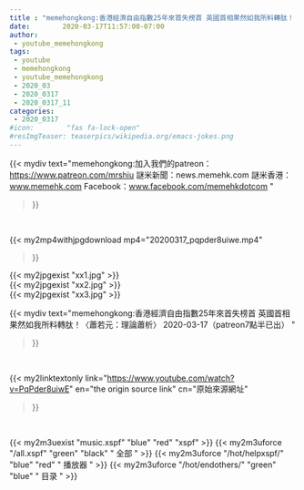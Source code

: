 ```yaml
---
title : "memehongkong:香港經濟自由指數25年來首失榜首 英國首相果然如我所料轉肽！〈蕭若元：理論蕭析〉 2020-03-17（patreon7點半已出） "
date:        2020-03-17T11:57:00-07:00
author:
 - youtube_memehongkong
tags:
 - youtube
 - memehongkong
 - youtube_memehongkong
 - 2020_03
 - 2020_0317
 - 2020_0317_11
categories:
 - 2020_0317
#icon:        "fas fa-lock-open"
#resImgTeaser: teaserpics/wikipedia.org/emacs-jokes.png
---
```


{{< mydiv text="memehongkong:加入我們的patreon：https://www.patreon.com/mrshiu 謎米新聞：news.memehk.com 謎米香港： www.memehk.com Facebook：www.facebook.com/memehkdotcom "
>}}
<br>


{{< my2mp4withjpgdownload mp4="20200317_pqpder8uiwe.mp4"
>}}

{{< my2jpgexist "xx1.jpg" >}}<br>
{{< my2jpgexist "xx2.jpg" >}}<br>
{{< my2jpgexist "xx3.jpg" >}}<br>



{{< mydiv text="memehongkong:香港經濟自由指數25年來首失榜首 英國首相果然如我所料轉肽！〈蕭若元：理論蕭析〉 2020-03-17（patreon7點半已出） "
>}}
<br>

{{< my2linktextonly link="https://www.youtube.com/watch?v=PqPder8uiwE"
en="the origin source link" cn="原始來源網址"
>}}


<br>

{{< my2m3uexist "music.xspf"        "blue"   "red"    "xspf" >}} {{< my2m3uforce "/all.xspf"         "green"  "black"  " 全部 " >}} {{< my2m3uforce "/hot/helpxspf/"    "blue"   "red"    " 播放器 " >}} {{< my2m3uforce "/hot/endothers/"   "green"  "blue"   " 目录 " >}} 
